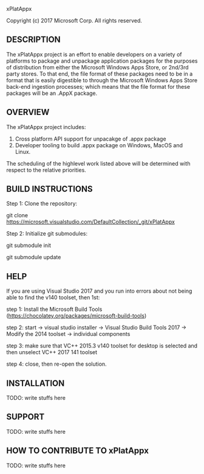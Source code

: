 xPlatAppx 

Copyright (c) 2017 Microsoft Corp. 
All rights reserved.

DESCRIPTION
-----------
The xPlatAppx project is an effort to enable developers on a variety of platforms to package and unpackage application packages for the purposes of distribution from either the Microsoft Windows Apps Store, or 2nd/3rd party stores.  To that end, the file format of these packages need to be in a format that is easily digestible to through the Microsoft Windows Apps Store back-end ingestion processes; which means that the file format for these packages will be an .AppX package.

OVERVIEW
--------
The xPlatAppx project includes:
1. Cross platform API support for unpacakge of .appx package 
2. Developer tooling to build .appx package on Windows, MacOS and Linux. 

The scheduling of the highlevel work listed above will be determined with respect to the relative priorities. 

<More detailed info will be added soon. >

BUILD INSTRUCTIONS
------------------

Step 1: Clone the repository:

git clone https://microsoft.visualstudio.com/DefaultCollection/_git/xPlatAppx

Step 2: Initialize git submodules:

git submodule init

git submodule update

HELP
----

If you are using Visual Studio 2017 and you run into errors about not being able to find the v140 toolset, then 1st:

step 1: Install the Microsoft Build Tools (https://chocolatey.org/packages/microsoft-build-tools)

step 2: start -> visual studio installer -> Visual Studio Build Tools 2017 -> Modify the 2014 toolset -> individual components 

step 3: make sure that VC++ 2015.3 v140 toolset for desktop is selected and then unselect VC++ 2017 141 toolset

step 4: close, then re-open the solution.

INSTALLATION
------------

TODO: write stuffs here

SUPPORT
-------

TODO: write stuffs here

HOW TO CONTRIBUTE TO xPlatAppx
------------------------------

TODO: write stuffs here

